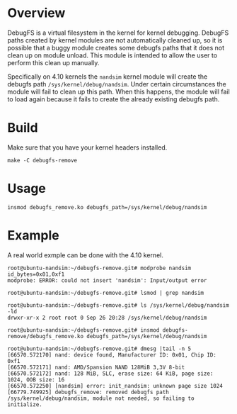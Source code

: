 
Overview
========
DebugFS is a virtual filesystem in the kernel for kernel debugging.  DebugFS
paths created by kernel modules are not automatically cleaned up, so it is
possible that a buggy module creates some debugfs paths that it does not clean
up on module unload.  This module is intended to allow the user to perform this
clean up manually.

Specifically on 4.10 kernels the `nandsim` kernel module will create the debugfs
path `/sys/kernel/debug/nandsim`.  Under certain circumstances the module will
fail to clean up this path.  When this happens, the module will fail to load
again because it fails to create the already existing debugfs path.


Build
=====
Make sure that you have your kernel headers installed.

`make -C debugfs-remove`


Usage
=====

`insmod debugfs_remove.ko debugfs_path=/sys/kernel/debug/nandsim`


Example
=======
A real world exmple can be done with the 4.10 kernel.

```
root@ubuntu-nandsim:~/debugfs-remove.git# modprobe nandsim id_bytes=0x01,0xf1
modprobe: ERROR: could not insert 'nandsim': Input/output error

root@ubuntu-nandsim:~/debugfs-remove.git# lsmod | grep nandsim

root@ubuntu-nandsim:~/debugfs-remove.git# ls /sys/kernel/debug/nandsim -ld
drwxr-xr-x 2 root root 0 Sep 26 20:28 /sys/kernel/debug/nandsim

root@ubuntu-nandsim:~/debugfs-remove.git# insmod debugfs-remove/debugfs_remove.ko debugfs_path=/sys/kernel/debug/nandsim

root@ubuntu-nandsim:~/debugfs-remove.git# dmesg |tail -n 5
[66570.572170] nand: device found, Manufacturer ID: 0x01, Chip ID: 0xf1
[66570.572171] nand: AMD/Spansion NAND 128MiB 3,3V 8-bit
[66570.572172] nand: 128 MiB, SLC, erase size: 64 KiB, page size: 1024, OOB size: 16
[66570.572250] [nandsim] error: init_nandsim: unknown page size 1024
[66779.749925] debugfs_remove: removed debugfs path /sys/kernel/debug/nandsim, module not needed, so failing to initialize.
```
